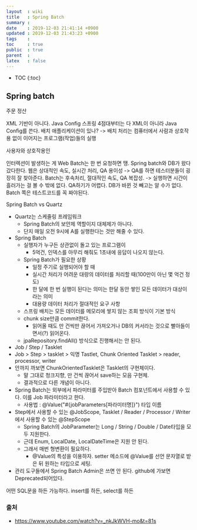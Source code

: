 ```yaml
---
layout  : wiki
title   : Spring Batch
summary : 
date    : 2019-12-03 21:41:14 +0900
updated : 2019-12-03 21:43:23 +0900
tags    : 
toc     : true
public  : true
parent  : 
latex   : false
---
```

* TOC
{:toc}

## Spring batch

주문
정산

XML 기반이 아니다.
Java Config 스프링 4점대부터는 다 XML이 아니라 Java Config를 쓴다.
배치 애플리케이션이 있나? -> 
배치 처리는 컴퓨터에서 사람과 상호작용 없이 이어지는 프로그램(작업)들의 실행

사용자와 상호작용인

인터렉션이 발생하는 게 Web
Batch는 한 번 요청하면 땡. Spring batch와 DB가 왔다갔다한다.
웹은 상대적인 속도, 실시간 처리, QA 용이성 -> QA를 하면 테스터분들이 굉장히 잘 찾아준다.
Batch는 후속처리, 절대적인 속도, QA 복잡성. -> 실행하면 시간이 흘러가는 걸 볼 수 밖에 없다. QA하기가 어렵다. DB가 바뀐 것 빼고는 알 수가 없다. Batch 쪽은 테스트코드를 꼭 짜야된다. 

Spring Batch vs Quartz

- Quartz는 스케줄링 프레임워크
  - Spring Batch의 보안제 역할이지 대체제가 아니다.
  - 단지 매일 오전 9시에 A를 실행한다는 것만 해줄 수 있다.
- Spring Batch
  - 실행자가 누구든 상관없이 돌고 있는 프로그램이
    - 5억건, 인덱스를 아무리 해줘도  1초내에 응답이 나오지 않는다.
  - Spring Batch가 필요한 상황
    - 일정 주기로 실행되어야 할 때
    - 실시간 처리가 어려운 대량의 데이터를 처리할 때(100만이 아닌 몇 억건 정도)
    - 한 달에 한 번 실행이 된다는 의미는 한달 동안 쌓인 모든 데이터가 대상이라는 의미
    - 대용량 데이터 처리가 절대적인 요구 사항
  - 스프링 배치는 모든 데이터를 메모리에 쌓지 않는 조회 방식이 기본 방식
  - chunk size만큼 commit한다.
    - 읽어올 때도 만 건씩만 끊어서 가져오거나 DB의 커서라는 것으로 빨아들이면서(?) 읽어온다.
  - jpaRepository.findAll() 방식으로 진행해서는 안 된다.
- Job / Step / Tasklet
- Job > Step > tasklet > 익명 Tastlet, Chunk Oriented Tasklet > reader, processor, writer
- 안까지 까보면 ChunkOrientedTasklet은 Tasklet의 구현체이다.
  - 말 그대로 청크지향, 만 건씩 끊어서 save하는 모음 구현체.
  - 결과적으로 다른 개념이 아니다.
- Spring Batch는 외부에서 파라미터를 주입받아 Batch 컴포넌트에서 사용할 수 있다. 이를 Job 파라미터라고 한다.
  - 사용법 : @Value("#{jobParameters[파라미터명]}") 타입 이름
- Step에서 사용할 수 있는 @JobScope, Tasklet / Reader / Processor / Writer 에서 사용할 수 있는 @StepScope
  - Spring Batch의 JobParameter는 Long / String / Double / Date타입을 모두 지원한다.
  - 근데 Enum, LocalDate, LocalDateTime은 지원 안 된다.
  - 그래서 매번 형변환이 필요하다.
    - @Value의 특성을 이용하자. setter 메소드에 @Value를 선언 문자열로 받은 뒤 원하는 타입으로 세팅.
- 관리 도구들에서 Spring Batch Admin은 쓰면 안 된다. github에 가보면 Deprecated되어있다.


어떤 SQL문을 하든 가능하다. insert를 하든, select를 하든 

### 출처

- https://www.youtube.com/watch?v=_nkJkWVH-mo&t=81s

